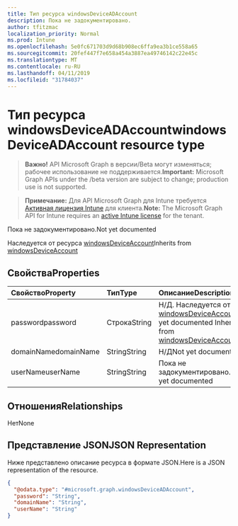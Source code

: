 ```yaml
---
title: Тип ресурса windowsDeviceADAccount
description: Пока не задокументировано.
author: tfitzmac
localization_priority: Normal
ms.prod: Intune
ms.openlocfilehash: 5e0fc671703d9d68b908ec6ffa9ea3b1ce558a65
ms.sourcegitcommit: 20fef447f7e658a454a3887ea49746142c22e45c
ms.translationtype: MT
ms.contentlocale: ru-RU
ms.lasthandoff: 04/11/2019
ms.locfileid: "31784037"
---
```

# <a name="windowsdeviceadaccount-resource-type"></a><span data-ttu-id="8f4b0-103">Тип ресурса windowsDeviceADAccount</span><span class="sxs-lookup"><span data-stu-id="8f4b0-103">windowsDeviceADAccount resource type</span></span>

> <span data-ttu-id="8f4b0-104">**Важно!** API Microsoft Graph в версии/Beta могут изменяться; рабочее использование не поддерживается.</span><span class="sxs-lookup"><span data-stu-id="8f4b0-104">**Important:** Microsoft Graph APIs under the /beta version are subject to change; production use is not supported.</span></span>

> <span data-ttu-id="8f4b0-105">**Примечание:** Для API Microsoft Graph для Intune требуется [Активная лицензия Intune](https://go.microsoft.com/fwlink/?linkid=839381) для клиента.</span><span class="sxs-lookup"><span data-stu-id="8f4b0-105">**Note:** The Microsoft Graph API for Intune requires an [active Intune license](https://go.microsoft.com/fwlink/?linkid=839381) for the tenant.</span></span>

<span data-ttu-id="8f4b0-106">Пока не задокументировано.</span><span class="sxs-lookup"><span data-stu-id="8f4b0-106">Not yet documented</span></span>


<span data-ttu-id="8f4b0-107">Наследуется от ресурса [windowsDeviceAccount](../resources/intune-devices-windowsdeviceaccount.md)</span><span class="sxs-lookup"><span data-stu-id="8f4b0-107">Inherits from [windowsDeviceAccount](../resources/intune-devices-windowsdeviceaccount.md)</span></span>

## <a name="properties"></a><span data-ttu-id="8f4b0-108">Свойства</span><span class="sxs-lookup"><span data-stu-id="8f4b0-108">Properties</span></span>
|<span data-ttu-id="8f4b0-109">Свойство</span><span class="sxs-lookup"><span data-stu-id="8f4b0-109">Property</span></span>|<span data-ttu-id="8f4b0-110">Тип</span><span class="sxs-lookup"><span data-stu-id="8f4b0-110">Type</span></span>|<span data-ttu-id="8f4b0-111">Описание</span><span class="sxs-lookup"><span data-stu-id="8f4b0-111">Description</span></span>|
|:---|:---|:---|
|<span data-ttu-id="8f4b0-112">password</span><span class="sxs-lookup"><span data-stu-id="8f4b0-112">password</span></span>|<span data-ttu-id="8f4b0-113">Строка</span><span class="sxs-lookup"><span data-stu-id="8f4b0-113">String</span></span>|<span data-ttu-id="8f4b0-114">Н/Д. Наследуется от [windowsDeviceAccount](../resources/intune-devices-windowsdeviceaccount.md)</span><span class="sxs-lookup"><span data-stu-id="8f4b0-114">Not yet documented Inherited from [windowsDeviceAccount](../resources/intune-devices-windowsdeviceaccount.md)</span></span>|
|<span data-ttu-id="8f4b0-115">domainName</span><span class="sxs-lookup"><span data-stu-id="8f4b0-115">domainName</span></span>|<span data-ttu-id="8f4b0-116">String</span><span class="sxs-lookup"><span data-stu-id="8f4b0-116">String</span></span>|<span data-ttu-id="8f4b0-117">Н/Д</span><span class="sxs-lookup"><span data-stu-id="8f4b0-117">Not yet documented</span></span>|
|<span data-ttu-id="8f4b0-118">userName</span><span class="sxs-lookup"><span data-stu-id="8f4b0-118">userName</span></span>|<span data-ttu-id="8f4b0-119">String</span><span class="sxs-lookup"><span data-stu-id="8f4b0-119">String</span></span>|<span data-ttu-id="8f4b0-120">Пока не задокументировано.</span><span class="sxs-lookup"><span data-stu-id="8f4b0-120">Not yet documented</span></span>|

## <a name="relationships"></a><span data-ttu-id="8f4b0-121">Отношения</span><span class="sxs-lookup"><span data-stu-id="8f4b0-121">Relationships</span></span>
<span data-ttu-id="8f4b0-122">Нет</span><span class="sxs-lookup"><span data-stu-id="8f4b0-122">None</span></span>

## <a name="json-representation"></a><span data-ttu-id="8f4b0-123">Представление JSON</span><span class="sxs-lookup"><span data-stu-id="8f4b0-123">JSON Representation</span></span>
<span data-ttu-id="8f4b0-124">Ниже представлено описание ресурса в формате JSON.</span><span class="sxs-lookup"><span data-stu-id="8f4b0-124">Here is a JSON representation of the resource.</span></span>
<!-- {
  "blockType": "resource",
  "@odata.type": "microsoft.graph.windowsDeviceADAccount"
}
-->
``` json
{
  "@odata.type": "#microsoft.graph.windowsDeviceADAccount",
  "password": "String",
  "domainName": "String",
  "userName": "String"
}
```





